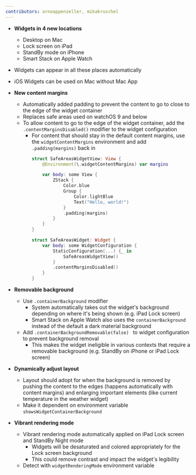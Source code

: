 ```yaml
---
contributors: arnoappenzeller, mikakruschel
---
```


* **Widgets in 4 new locations**
    * Desktop on Mac 
    * Lock screen on iPad
    * StandBy mode on iPhone
    * Smart Stack on Apple Watch
* Widgets can appear in all these places automatically
* iOS Widgets can be used on Mac without Mac App

* **New content margins**
    * Automatically added padding to prevent the content to go to close to the edge of the widget container
    * Replaces safe areas used on watchOS 9 and below
    * To allow content to go to the edge of the widget container, add the  `.contentMarginsDisabled()` modifier to the widget configuration
        * For content that should stay in the default content margins, use the `widgetContentMargins` environment and add `.padding(margins)` back in
            ```swift
            struct SafeAreasWidgetView: View {
                @Environment(\.widgetContentMargins) var margins
            
                var body: some View {
                    ZStack {
                        Color.blue
                        Group {
                            Color.lightBlue
                            Text("Hello, world!")
                        }
                        .padding(margins) 
                    }
                }
            }
            
            struct SafeAreasWidget: Widget {
                var body: some WidgetConfiguration {
                    StaticConfiguration(...) {_ in
                        SafeAreasWidgetView()
                    }
                    .contentMarginsDisabled()
                }
            }
            ```

* **Removable background**
    *  Use `.containerBackground` modifier
        * System automatically takes out the widget's background depending on where it's being shown (e.g. iPad Lock screen)
        * Smart Stack on Apple Watch also uses the `containerBackground` instead of the default a dark material background
    *  Add `.containerBackgroundRemovable(false) `  to widget configuration to prevent background removal
        *  This makes the widget ineligible in various contexts that require a removable background (e.g. StandBy on iPhone or iPad Lock screen)

* **Dynamically adjust layout**
    * Layout should adopt for when the background is removed by pushing the content to the edges (happens automatically with content margins) and enlarging important elements (like current temperature in the weather widget)
    * Make it dependent on environment variable  `showsWidgetContainerBackground `

* **Vibrant rendering mode**
    * Vibrant rendering mode automatically applied on iPad Lock screen and StandBy Night mode
      * Widgets will be desaturated and colored appropriately for the Lock screen background
      * This could remove contrast and impact the widget's legibility 
    * Detect with `widgetRenderingMode` environment variable